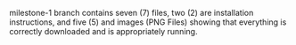 milestone-1 branch contains seven (7) files, two (2) are installation instructions, and five (5) and images (PNG Files) showing that everything is correctly downloaded and is appropriately running. 
